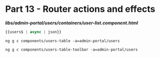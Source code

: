 # Part 13 - Router actions and effects

_**libs/admin-portal/users/containers/user-list.component.html**_

```ts
{{users$ | async | json}}
```

```
ng g c components/users-table -a=admin-portal/users
```

```
ng g c components/users-table-toolbar -a=admin-portal/users
```



